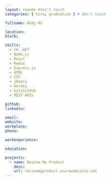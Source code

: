 ```yaml
---
layout: resume #don't touch
categories: [ hire, graduation ] # don't touch

fullname: Andy Ko

location: 
blurb: 

skills:
  - C# .NET
  - Node.js
  - React
  - Redux
  - Express.js
  - HTML
  - CSS
  - jQuery
  - Heroku
  - Git/GitHub
  - REST APIs

github: 
linkedin: 

email: 
website: 
workplace:
phone:

workexperience:

education:

projects:
  - name: Review My Product
    desc: 
    url: reviewmyproduct.azurewebsites.net
---
```

